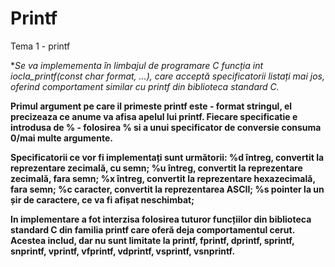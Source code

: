 # Printf
Tema 1 - printf

  **Se va implemementa în limbajul de programare C funcția
int iocla_printf(const char *format, …), care acceptă specificatorii
listați mai jos, oferind comportament similar cu printf din 
biblioteca standard C.**

  **Primul argument pe care il primeste printf este - format stringul,
el precizeaza ce anume va afisa apelul lui printf.
Fiecare specificatie e introdusa de % - folosirea % si a unui
specificator de conversie consuma 0/mai multe argumente.**

  **Specificatorii ce vor fi implementați sunt următorii:
%d întreg, convertit la reprezentare zecimală, cu semn;
%u întreg, convertit la reprezentare zecimală, fara semn;
%x întreg, convertit la reprezentare hexazecimală, fara semn;
%c caracter, convertit la reprezentarea ASCII;
%s pointer la un șir de caractere, ce va fi afișat neschimbat;**

  **In implementare a fot interzisa folosirea tuturor funcțiilor din 
biblioteca standard C din familia printf care oferă deja comportamentul
cerut. Acestea includ, dar nu sunt limitate la printf, fprintf, 
dprintf, sprintf, snprintf, vprintf, vfprintf, vdprintf, vsprintf, 
vsnprintf.**
